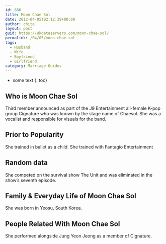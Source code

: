 ```yaml
---
id: 886
title: Moon Chae Sol
date: 2012-04-05T02:12:39+00:00
author: chito
layout: post
guid: https://ukdataservers.com/moon-chae-sol/
permalink: /04/05/moon-chae-sol
tags:
  - Husband
  - Wife
  - Boyfriend
  - Girlfriend
category: Marriage Guides
---
```


* some text
{: toc}
          
          
## Who is  Moon Chae Sol
                  
                  
                  
Third member announced as part of the J9 Entertainment all-female K-pop group Cignature who was known by the stage name of Chaesol. She was a vocalist and responsible for visuals for the band.
                  
                
                
                
## Prior to Popularity 
                  
                  
                  
She trained in ballet as a child. She trained with Fantagio Entertainment
                  
                
                
                
## Random data 
                  
                  
                  
She competed on the survival show The Unit and was eliminated in the show&#8217;s seventh episode.
                  
                
                
                
## Family & Everyday Life of Moon Chae Sol
                  
                  
                  
She was born in Yeosu, South Korea.
                  
                
                
                
## People Related With  Moon Chae Sol
                  
                  
                  
She performed alongside Jung Yeon Jeong as a member of Cignature.
                  
                
              
            
          
          
          
    
    
  
